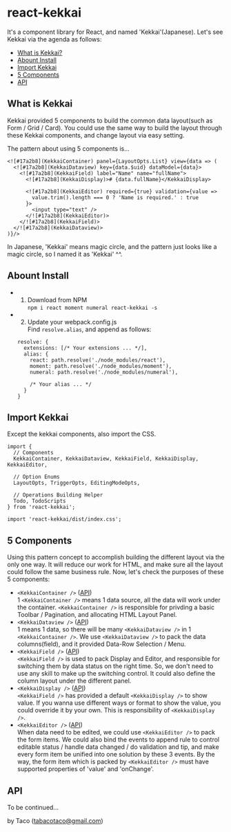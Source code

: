 # react-kekkai
It's a component library for React, and named 'Kekkai'(Japanese). Let's see Kekkai via the agenda as follows:
- [What is Kekkai?](#what-is-kekkai)
- [Abount Install](#abount-install)
- [Import Kekkai](#import-kekkai)
- [5 Components](#5-components)
- [API](#api)

## What is Kekkai
Kekkai provided 5 components to build the common data layout(such as Form / Grid / Card).  You could use the same way to build the layout through these Kekkai components, and change layout via easy setting.

The pattern about using 5 components is...
```
<![#17a2b8](KekkaiContainer) panel={LayoutOpts.List} view={data => (
  <![#17a2b8](KekkaiDataview) key={data.$uid} dataModel={data}>
    <![#17a2b8](KekkaiField) label="Name" name="fullName">
      <![#17a2b8](KekkaiDisplay)># {data.fullName}</KekkaiDisplay>

      <![#17a2b8](KekkaiEditor) required={true} validation={value =>
        value.trim().length === 0 ? 'Name is required.' : true
      }>
        <input type="text" />
      </![#17a2b8](KekkaiEditor)>
    </![#17a2b8](KekkaiField)>
  </![#17a2b8](KekkaiDataview)>
)}/>
```
In Japanese, 'Kekkai' means magic circle, and the pattern just looks like a magic circle, so I named it as 'Kekkai' ^^.

## Abount Install
- 1. Download from NPM<br>
  `npm i react moment numeral react-kekkai -s`
- 2. Update your webpack.config.js<br>
  Find `resolve.alias`, and append as follows:
  ```
  resolve: {
    extensions: [/* Your extensions ... */],
    alias: {
      react: path.resolve('./node_modules/react'),
      moment: path.resolve('./node_modules/moment'),
      numeral: path.resolve('./node_modules/numeral'),

      /* Your alias ... */
    }
  }
  ```

## Import Kekkai
Except the kekkai components, also import the CSS.
```
import {
  // Components
  KekkaiContainer, KekkaiDataview, KekkaiField, KekkaiDisplay, KekkaiEditor,

  // Option Enums
  LayoutOpts, TriggerOpts, EditingModeOpts,

  // Operations Building Helper
  Todo, TodoScripts
} from 'react-kekkai';

import 'react-kekkai/dist/index.css';
```

## 5 Components
Using this pattern concept to accomplish building the different layout via the only one way.  It will reduce our work for HTML, and make sure all the layout could follow the same business rule.  Now, let's check the purposes of these 5 components:
- `<KekkaiContainer />` ([API](#kekkai-container))<br>
  1 `<KekkaiContainer />` means 1 data source, all the data will work under the container.  `<KekkaiContainer />` is responsible for privding a basic Toolbar / Pagination, and allocating HTML Layout Panel.
- `<KekkaiDataview />` ([API](#kekkai-dataview))<br>
  1 <KekkaiDataview /> means 1 data, so there will be many `<KekkaiDataview />` in 1 `<KekkaiContainer />`.  We use `<KekkaiDataview />` to pack the data columns(field), and it provided Data-Row Selection / Menu.
- `<KekkaiField />` ([API](#kekkai-field))<br>
  `<KekkaiField />` is used to pack Display and Editor, and responsible for switching them by data status on the right time.  So, we don't need to use any skill to make up the switching control.  It could also define the column layout under the different panel.
- `<KekkaiDisplay />` ([API](#kekkai-display))<br>
  `<KekkaiField />` has provided a default `<KekkaiDisplay />` to show value.  If you wanna use different ways or format to show the value, you could override it by your own.  This is responsibility of `<KekkaiDisplay />`.
- `<KekkaiEditor />` ([API](#kekkai-editor))<br>
  When data need to be edited, we could use `<KekkaiEditor />` to pack the form items.  We could also bind the events to append rule to control editable status / handle data changed / do validation and tip, and make every form item be unified into one solution by these 3 events.  By the way, the form item which is packed by `<KekkaiEditor />` must have supported properties of 'value' and 'onChange'.

## API
To be continued...

by Taco (tabacotaco@gmail.com)
